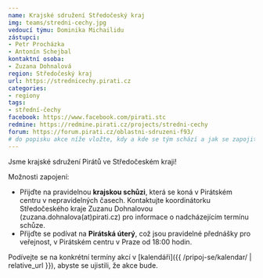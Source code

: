 ```yaml
---
name: Krajské sdružení Středočeský kraj
img: teams/stredni-cechy.jpg
vedoucí týmu: Dominika Michailidu
zástupci:
- Petr Procházka
- Antonín Schejbal
kontaktní osoba:
- Zuzana Dohnalová
region: Středočeský kraj
url: https://strednicechy.pirati.cz
categories:
- regiony
tags:
- střední-čechy
facebook: https://www.facebook.com/pirati.stc
redmine: https://redmine.pirati.cz/projects/stredni-cechy
forum: https://forum.pirati.cz/oblastni-sdruzeni-f93/
# do popisku akce níže vložte, kdy a kde se tým schází a jak se zapojit
---
```


Jsme krajské sdružení Pirátů ve Středočeském kraji! 

Možnosti zapojení:

* Přijďte na pravidelnou **krajskou schůzi**, která se koná v Pirátském centru v nepravidelných časech. Kontaktujte koordinátorku Středočeského kraje Zuzanu Dohnalovou (zuzana.dohnalova(аt)pirati.cz) pro informace o nadcházejícím termínu schůze.
* Přijďte se podívat na **Pirátská úterý**, což jsou pravidelné
  přednášky pro veřejnost, v Pirátském centru v Praze od 18:00 hodin.

Podívejte se na konkrétní termíny akcí v [kalendáři]({{ /pripoj-se/kalendar/ | relative_url }}),
abyste se ujistili, že akce bude.
